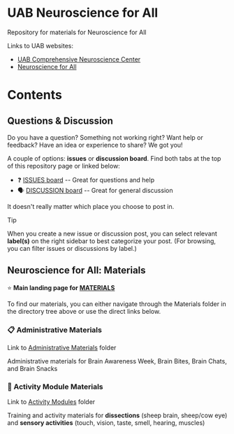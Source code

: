 # UAB Neuroscience for All

Repository for materials for Neuroscience for All

Links to UAB websites:
* [UAB Comprehensive Neuroscience Center](https://www.uab.edu/medicine/cnc/)
* [Neuroscience for All](https://www.brainawarenessuab.com/neuroscience-for-all)

# Contents

## Questions & Discussion

Do you have a question? Something not working right? Want help or feedback? Have an idea or experience to share? We got you!

A couple of options: **issues** or **discussion board**. Find both tabs at the top of this repository page or linked below:

* :question: [ISSUES board](https://github.com/cathynewman/UAB_Neuroscience_for_All/issues) -- Great for questions and help
* :speaking_head: [DISCUSSION board](https://github.com/cathynewman/UAB_Neuroscience_for_All/discussions) -- Great for general discussion

It doesn't really matter which place you choose to post in.

> [!TIP]
> When you create a new issue or discussion post, you can select relevant **label(s)** on the right sidebar to best categorize your post. (For browsing, you can filter issues or discussions by label.)

## Neuroscience for All: Materials

:star: **Main landing page for [MATERIALS](https://github.com/cathynewman/UAB_Neuroscience_for_All/tree/main/Materials)**

To find our materials, you can either navigate through the Materials folder in the directory tree above or use the direct links below.

### :clipboard: Administrative Materials

Link to [Administrative Materials](https://github.com/cathynewman/UAB_Neuroscience_for_All/tree/main/Materials/Admin_materials) folder

Administrative materials for Brain Awareness Week, Brain Bites, Brain Chats, and Brain Snacks

### :goggles: Activity Module Materials

Link to [Activity Modules](https://github.com/cathynewman/UAB_Neuroscience_for_All/tree/main/Materials/Modules) folder

Training and activity materials for **dissections** (sheep brain, sheep/cow eye) and **sensory activities** (touch, vision, taste, smell, hearing, muscles)
